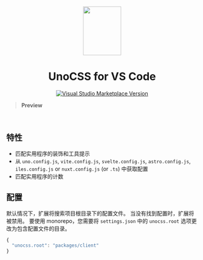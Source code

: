 <br>

<p align="center">
<img src="https://raw.githubusercontent.com/unocss/unocss/main/packages/vscode/res/logo.png" style="width:100px;" height="128" />
</p>

<h1 align="center">UnoCSS for VS Code</h1>

<p align="center">
<a href="https://marketplace.visualstudio.com/items?itemName=antfu.unocss" target="__blank"><img src="https://img.shields.io/visual-studio-marketplace/v/antfu.unocss.svg?color=eee&amp;label=VS%20Code%20Marketplace&logo=visual-studio-code" alt="Visual Studio Marketplace Version" /></a>
</p>

> **Preview**

<br>

## 特性

- 匹配实用程序的装饰和工具提示
- 从 `uno.config.js`, `vite.config.js`, `svelte.config.js`, `astro.config.js`, `iles.config.js` or `nuxt.config.js` (or `.ts`) 中获取配置
- 匹配实用程序的计数

## 配置

默认情况下，扩展将搜索项目根目录下的配置文件。 当没有找到配置时，扩展将被禁用。 要使用 monorepo，您需要将 `settings.json` 中的 `unocss.root` 选项更改为包含配置文件的目录。

```javascript
{
  "unocss.root": "packages/client"
}
```
